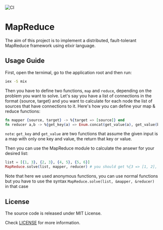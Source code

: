 ![CI](https://github.com/ihaveint/map_reduce/workflows/Elixir%20CI/badge.svg)

# MapReduce
The aim of this project is to implement a distributed, fault-tolerant MapReduce framework using elixir language.

## Usage Guide
First, open the ternimal, go to the application root and then run:
```sh
iex -S mix
```

Then you have to define two functions, `map` and `reduce`, depending on the problem you want to solve.
Let's say you have a list of connections in the format {source, target} and you want to calculate for each node the list of
sources that have connections to it. Here's how you can define your map & reduce functions:

```elixir
fn mapper {source, target} -> %{target => [source]} end
fn reducer a,b -> %{get_key(a) => Enum.concat(get_value(a), get_value(b))} end
```

`note`: `get_key` and `get_value` are two functions that assume the given input is a map with only one key and value, the return that key or value.

Then you can use the MapReduce module to calculate the ansewr for your desired list:
```elixir
list = [{1, 3}, {2, 3}, {4, 5}, {5, 6}]
MapReduce.solve(list, mapper, reducer) # you should get %{3 => [1, 2], 5 => [4], 6 => [5]} in this scenario 
```

Note that here we used anonymous functions, you can use normal functions but you have to use the syntax `MapReduce.solve(list, &mapper, &reducer)` in that case

## License

The source code is released under MIT License.

Check [LICENSE](LICENSE) for more information.
